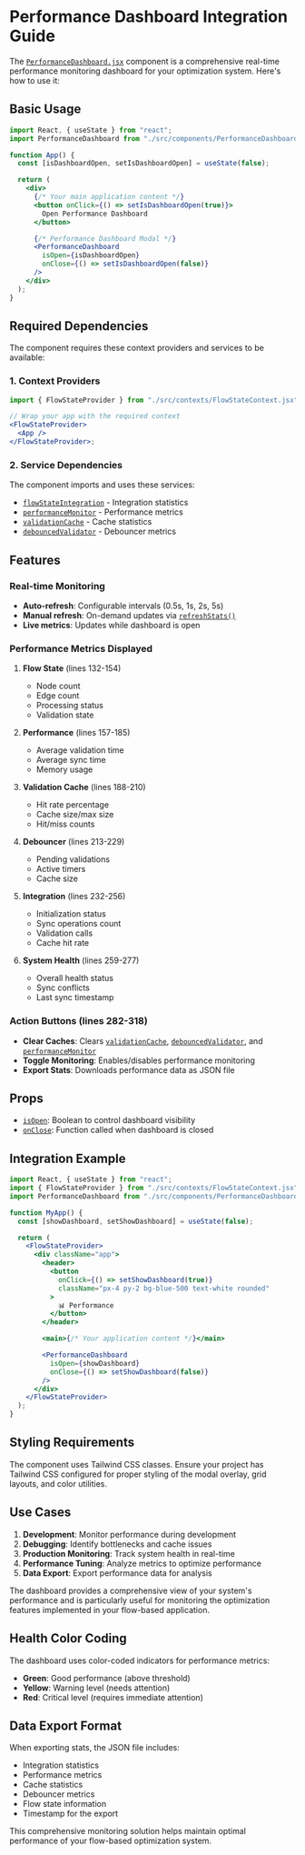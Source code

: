 # Performance Dashboard Integration Guide

The [`PerformanceDashboard.jsx`](src/components/PerformanceDashboard.jsx) component is a comprehensive real-time performance monitoring dashboard for your optimization system. Here's how to use it:

## Basic Usage

```jsx
import React, { useState } from "react";
import PerformanceDashboard from "./src/components/PerformanceDashboard.jsx";

function App() {
  const [isDashboardOpen, setIsDashboardOpen] = useState(false);

  return (
    <div>
      {/* Your main application content */}
      <button onClick={() => setIsDashboardOpen(true)}>
        Open Performance Dashboard
      </button>

      {/* Performance Dashboard Modal */}
      <PerformanceDashboard
        isOpen={isDashboardOpen}
        onClose={() => setIsDashboardOpen(false)}
      />
    </div>
  );
}
```

## Required Dependencies

The component requires these context providers and services to be available:

### 1. Context Providers

```jsx
import { FlowStateProvider } from "./src/contexts/FlowStateContext.jsx";

// Wrap your app with the required context
<FlowStateProvider>
  <App />
</FlowStateProvider>;
```

### 2. Service Dependencies

The component imports and uses these services:

- [`flowStateIntegration`](src/services/flowStateIntegration.js) - Integration statistics
- [`performanceMonitor`](src/utils/performanceMonitor.js) - Performance metrics
- [`validationCache`](src/utils/validationCache.js) - Cache statistics
- [`debouncedValidator`](src/utils/debouncedValidation.js) - Debouncer metrics

## Features

### Real-time Monitoring

- **Auto-refresh**: Configurable intervals (0.5s, 1s, 2s, 5s)
- **Manual refresh**: On-demand updates via [`refreshStats()`](src/components/PerformanceDashboard.jsx:20)
- **Live metrics**: Updates while dashboard is open

### Performance Metrics Displayed

1. **Flow State** (lines 132-154)

   - Node count
   - Edge count
   - Processing status
   - Validation state

2. **Performance** (lines 157-185)

   - Average validation time
   - Average sync time
   - Memory usage

3. **Validation Cache** (lines 188-210)

   - Hit rate percentage
   - Cache size/max size
   - Hit/miss counts

4. **Debouncer** (lines 213-229)

   - Pending validations
   - Active timers
   - Cache size

5. **Integration** (lines 232-256)

   - Initialization status
   - Sync operations count
   - Validation calls
   - Cache hit rate

6. **System Health** (lines 259-277)
   - Overall health status
   - Sync conflicts
   - Last sync timestamp

### Action Buttons (lines 282-318)

- **Clear Caches**: Clears [`validationCache`](src/components/PerformanceDashboard.jsx:285), [`debouncedValidator`](src/components/PerformanceDashboard.jsx:286), and [`performanceMonitor`](src/components/PerformanceDashboard.jsx:287)
- **Toggle Monitoring**: Enables/disables performance monitoring
- **Export Stats**: Downloads performance data as JSON file

## Props

- [`isOpen`](src/components/PerformanceDashboard.jsx:13): Boolean to control dashboard visibility
- [`onClose`](src/components/PerformanceDashboard.jsx:13): Function called when dashboard is closed

## Integration Example

```jsx
import React, { useState } from "react";
import { FlowStateProvider } from "./src/contexts/FlowStateContext.jsx";
import PerformanceDashboard from "./src/components/PerformanceDashboard.jsx";

function MyApp() {
  const [showDashboard, setShowDashboard] = useState(false);

  return (
    <FlowStateProvider>
      <div className="app">
        <header>
          <button
            onClick={() => setShowDashboard(true)}
            className="px-4 py-2 bg-blue-500 text-white rounded"
          >
            📊 Performance
          </button>
        </header>

        <main>{/* Your application content */}</main>

        <PerformanceDashboard
          isOpen={showDashboard}
          onClose={() => setShowDashboard(false)}
        />
      </div>
    </FlowStateProvider>
  );
}
```

## Styling Requirements

The component uses Tailwind CSS classes. Ensure your project has Tailwind CSS configured for proper styling of the modal overlay, grid layouts, and color utilities.

## Use Cases

1. **Development**: Monitor performance during development
2. **Debugging**: Identify bottlenecks and cache issues
3. **Production Monitoring**: Track system health in real-time
4. **Performance Tuning**: Analyze metrics to optimize performance
5. **Data Export**: Export performance data for analysis

The dashboard provides a comprehensive view of your system's performance and is particularly useful for monitoring the optimization features implemented in your flow-based application.

## Health Color Coding

The dashboard uses color-coded indicators for performance metrics:

- **Green**: Good performance (above threshold)
- **Yellow**: Warning level (needs attention)
- **Red**: Critical level (requires immediate attention)

## Data Export Format

When exporting stats, the JSON file includes:

- Integration statistics
- Performance metrics
- Cache statistics
- Debouncer metrics
- Flow state information
- Timestamp for the export

This comprehensive monitoring solution helps maintain optimal performance of your flow-based optimization system.
